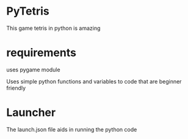 # PyTetris
This game tetris in python is amazing

# requirements
uses pygame module

Uses simple python functions and variables to code that are beginner friendly

# Launcher
The launch.json file aids in running the python code